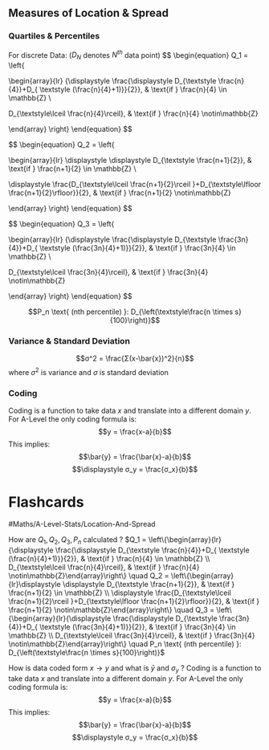 ## Measures of Location & Spread

### Quartiles & Percentiles

For discrete Data: ($D_N$ denotes $N^{th}$ data point)
$$
\begin{equation}
Q_1 =
\left\{

\begin{array}{lr}
{\displaystyle \frac{\displaystyle D_{\textstyle \frac{n}{4}}+D_{ \textstyle (\frac{n}{4}+1)}}{2}}, & \text{if }  \frac{n}{4} \in \mathbb{Z} \\

D_{\textstyle\lceil \frac{n}{4}\rceil}, & \text{if } \frac{n}{4} \notin\mathbb{Z}

\end{array}
\right\}
\end{equation}
$$

$$
\begin{equation}
Q_2 =
\left\{

\begin{array}{lr}
\displaystyle \displaystyle D_{\textstyle \frac{n+1}{2}}, & \text{if }  \frac{n+1}{2} \in \mathbb{Z} \\

\displaystyle \frac{D_{\textstyle\lceil \frac{n+1}{2}\rceil }+D_{\textstyle\lfloor \frac{n+1}{2}\rfloor}}{2}, & \text{if } \frac{n+1}{2} \notin\mathbb{Z}

\end{array}
\right\}
\end{equation}
$$

$$
\begin{equation}
Q_3 =
\left\{

\begin{array}{lr}
{\displaystyle \frac{\displaystyle D_{\textstyle \frac{3n}{4}}+D_{ \textstyle (\frac{3n}{4}+1)}}{2}}, & \text{if }  \frac{3n}{4} \in \mathbb{Z} \\

D_{\textstyle\lceil \frac{3n}{4}\rceil}, & \text{if } \frac{3n}{4} \notin\mathbb{Z}

\end{array}
\right\}
\end{equation}
$$

$$P_n \text{ (nth percentile) }: D_{\left(\textstyle\frac{n \times s}{100}\right)}$$

### Variance & Standard Deviation

$$σ^2 = \frac{Σ(x-\bar{x})^2}{n}$$ where $σ^2$ is variance and $σ$ is standard deviation

### Coding

Coding is a function to take data $x$ and translate into a different domain $y$. For A-Level the only coding formula is: $$y = \frac{x-a}{b}$$
This implies:
$$\bar{y} = \frac{\bar{x}-a}{b}$$
$$\displaystyle σ_y = \frac{σ_x}{b}$$


# Flashcards

#Maths/A-Level-Stats/Location-And-Spread 

How are $Q_1, Q_2, Q_3, P_n$ calculated
?
$Q_1 = \left\{\begin{array}{lr}{\displaystyle \frac{\displaystyle D_{\textstyle \frac{n}{4}}+D_{ \textstyle (\frac{n}{4}+1)}}{2}}, & \text{if }  \frac{n}{4} \in \mathbb{Z} \\ D_{\textstyle\lceil \frac{n}{4}\rceil}, & \text{if } \frac{n}{4} \notin\mathbb{Z}\end{array}\right\} \quad Q_2 = \left\{\begin{array}{lr}\displaystyle \displaystyle D_{\textstyle \frac{n+1}{2}}, & \text{if }  \frac{n+1}{2} \in \mathbb{Z} \\ \displaystyle \frac{D_{\textstyle\lceil \frac{n+1}{2}\rceil }+D_{\textstyle\lfloor \frac{n+1}{2}\rfloor}}{2}, & \text{if } \frac{n+1}{2} \notin\mathbb{Z}\end{array}\right\} \quad Q_3 = \left\{\begin{array}{lr}{\displaystyle \frac{\displaystyle D_{\textstyle \frac{3n}{4}}+D_{ \textstyle (\frac{3n}{4}+1)}}{2}}, & \text{if }  \frac{3n}{4} \in \mathbb{Z} \\ D_{\textstyle\lceil \frac{3n}{4}\rceil}, & \text{if } \frac{3n}{4} \notin\mathbb{Z}\end{array}\right\} \quad P_n \text{ (nth percentile) }: D_{\left(\textstyle\frac{n \times s}{100}\right)}$ 

How is data coded form $x \rightarrow y$ and what is $\bar y$ and $\sigma_y$
?
Coding is a function to take data $x$ and translate into a different domain $y$. For A-Level the only coding formula is: $$y = \frac{x-a}{b}$$
This implies:
$$\bar{y} = \frac{\bar{x}-a}{b}$$
$$\displaystyle σ_y = \frac{σ_x}{b}$$ 